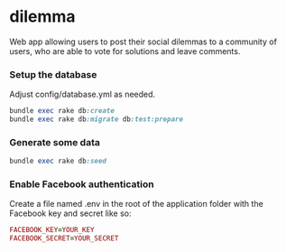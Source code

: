 # dilemma
Web app allowing users to post their social dilemmas to a community of users, who are able to vote for solutions and leave comments. 
### Setup the database
Adjust config/database.yml as needed.
```ruby
bundle exec rake db:create
bundle exec rake db:migrate db:test:prepare
```
### Generate some data
```ruby
bundle exec rake db:seed
```
### Enable Facebook authentication
Create a file named .env in the root of the application folder with the Facebook key and secret like so:
```ruby
FACEBOOK_KEY=YOUR_KEY
FACEBOOK_SECRET=YOUR_SECRET
```
